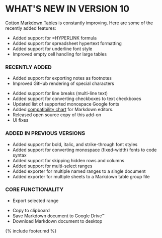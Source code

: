 ---
---


# WHAT'S NEW IN VERSION 10

[Cotton Markdown Tables](https://m.pffy.dev/cotton) is constantly improving. Here are some of the recently added features:

  + Added support for =HYPERLINK formula
  + Added support for spreadsheet hypertext formatting
  + Added support for underline font style
  + Improved empty cell handling for large tables

### RECENTLY ADDED

  + Added support for exporting notes as footnotes
  + Improved GitHub rendering of special characters
  * Added support for line breaks (multi-line text)
  * Added support for converting checkboxes to text checkboxes
  * Updated list of supported monospace Google fonts
  * Added [compatibility chart](https://github.com/pffy/markdown-table#compatibility) for Markdown editors.
  * Released open source copy of this add-on
  * UI fixes

### ADDED IN PREVIOUS VERSIONS

  * Added support for bold, italic, and strike-through font styles
  * Added support for converting monospace (fixed-width) fonts to code syntax
  * Added support for skipping hidden rows and columns
  * Added support for multi-select ranges
  * Added exporter for multiple named ranges to a single document
  * Added exporter for multiple sheets to a Markdown table group file

### CORE FUNCTIONALITY
  + Export selected range
  * Copy to clipboard
  * Save Markdown document to Google Drive™
  * Download Markdown document to desktop



{% include footer.md %}
